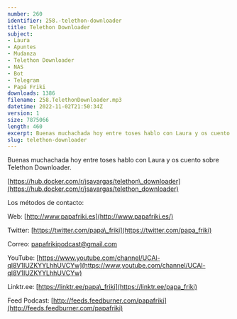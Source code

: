 ```yaml
---
number: 260
identifier: 258.-telethon-downloader
title: Telethon Downloader
subject:
- Laura
- Apuntes
- Mudanza
- Telethon Downloader
- NAS
- Bot
- Telegram
- Papá Friki
downloads: 1386
filename: 258.TelethonDownloader.mp3
datetime: 2022-11-02T21:50:34Z
version: 1
size: 7875066
length: 460
excerpt: Buenas muchachada hoy entre toses hablo con Laura y os cuento sobre Telethon Downloader
slug: telethon-downloader
---
```

Buenas muchachada hoy entre toses hablo con Laura y os cuento sobre Telethon Downloader.

[https://hub.docker.com/r/jsavargas/telethon\_downloader](https://hub.docker.com/r/jsavargas/telethon_downloader)

Los métodos de contacto:

Web: [http://www.papafriki.es](http://www.papafriki.es/)

Twitter: [https://twitter.com/papa\_friki](https://twitter.com/papa_friki)

Correo: [papafrikipodcast@gmail.com](https://archive.org/details/papafrikipodast@gmail.com)

YouTube: [https://www.youtube.com/channel/UCAl-ql8V1IUZKYYLhhUVCYw](https://www.youtube.com/channel/UCAl-ql8V1IUZKYYLhhUVCYw)

Linktr.ee: [https://linktr.ee/papa\_friki](https://linktr.ee/papa_friki)

Feed Podcast: [http://feeds.feedburner.com/papafriki](http://feeds.feedburner.com/papafriki)